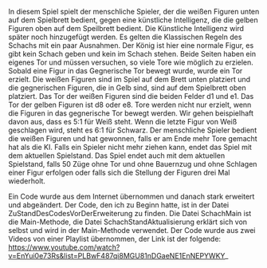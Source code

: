 In diesem Spiel spielt der menschliche Spieler, der die weißen Figuren unten auf dem Spielbrett bedient, gegen eine künstliche Intelligenz, die die gelben Figuren oben auf dem Speilbrett bedient. Die Künstliche Intelligenz wird später noch hinzugefügt werden. Es gelten die Klassischen Regeln des Schachs mit ein paar Ausnahmen. Der König ist hier eine normale Figur, es gibt kein Schach geben und kein im Schach stehen. Beide Seiten haben ein eigenes Tor und müssen versuchen, so viele Tore wie möglich zu erzielen. Sobald eine Figur in das Gegnerische Tor bewegt wurde, wurde ein Tor erzielt. Die weißen Figuren sind im Spiel auf dem Brett unten platziert und die gegnerischen Figuren, die in Gelb sind, sind auf dem Spielbrett oben platziert. Das Tor der weißen Figuren sind die beiden Felder d1 und e1. Das Tor der gelben Figuren ist d8 oder e8. Tore werden nicht nur erzielt, wenn die Figuren in das gegnerische Tor bewegt werden. Wir gehen beispielhaft davon aus, dass es 5:1 für Weiß steht. Wenn die letzte Figur von Weiß geschlagen wird, steht es 6:1 für Schwarz. Der menschliche Spieler bedient die weißen Figuren und hat gewonnen, falls er am Ende mehr Tore gemacht hat als die KI. Falls ein Spieler nicht mehr ziehen kann, endet das Spiel mit dem aktuellen Spielstand. Das Spiel endet auch mit dem aktuellen Spielstand, falls 50 Züge ohne Tor und ohne Bauernzug und ohne Schlagen einer Figur erfolgen oder falls sich die Stellung der Figuren drei Mal wiederholt. 

Ein Code wurde aus dem Internet übernommen und danach stark erweitert und abgeändert. Der Code, den ich zu Beginn hatte, ist in der Datei ZuStandDesCodesVorDerErweiterung zu finden. Die Datei SchachMain ist die Main-Methode, die Datei SchachStandAktualisierung erklärt sich von selbst und wird in der Main-Methode verwendet. Der Code wurde aus zwei Videos von einer Playlist übernommen, der Link ist der folgende: https://www.youtube.com/watch?v=EnYui0e73Rs&list=PLBwF487qi8MGU81nDGaeNE1EnNEPYWKY_ 
